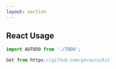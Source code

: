 ```yaml
---
layout: section
---
```


## React Usage

```jsx
import AUTODO from './TODO';

Get from https://github.com/govau/uikit
```

